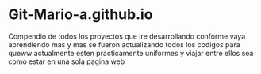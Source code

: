 # Git-Mario-a.github.io
Compendio de todos los proyectos que ire desarrollando conforme vaya aprendiendo mas y mas
se fueron actualizando todos los codigos para queww actualmente esten practicamente uniformes y viajar entre ellos sea como estar en una sola pagina web
